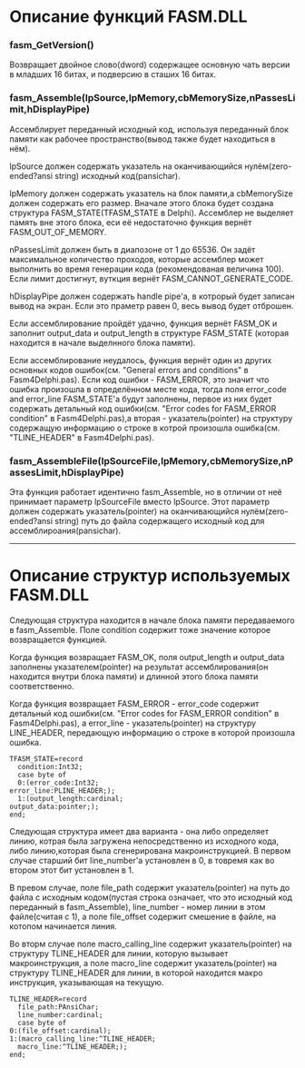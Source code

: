 ﻿
# Описание функций FASM.DLL

### fasm_GetVersion()
Возвращает двойное слово(dword) содержащее основную чать версии в младших 16 битах, и подверсию в сташих 16 битах.

### fasm_Assemble(lpSource,lpMemory,cbMemorySize,nPassesLimit,hDisplayPipe)
Ассемблирует переданный исходный код, используя переданный блок памяти как рабочее пространство(вывод также будет находиться в нём).

lpSource должен содержать указатель на оканчивающийся нулём(zero-ended?ansi string) исходный код(pansichar).

lpMemory должен содержать указатель на блок памяти,а cbMemorySize должен содержать его размер. Вначале этого блока будет создана структура FASM_STATE(TFASM_STATE в Delphi). Ассемблер не выделяет память вне этого блока, еси её недостаточно функция вернёт FASM_OUT_OF_MEMORY.

nPassesLimit должен быть в диапозоне от 1 до 65536. Он задёт максимальное количество проходов, которые ассемблер может выполнить во время генерации кода (рекомендованая величина 100). Если лимит достигнут, вуткция вернёт FASM_CANNOT_GENERATE_CODE.

hDisplayPipe должен содержать handle pipe'а, в котрорый будет записан вывод на экран. Если это праметр равен 0, весь вывод будет отброшен.

Если ассемблирование пройдёт удачно, функция вернёт FASM_OK и заполнит output_data и output_length в структуре FASM_STATE (которая находится в начале выделнного блока памяти).

Если ассемблирование неудалось, функция вернёт один из других основных кодов ошибок(см. "General errors and conditions" в Fasm4Delphi.pas). Если код ошибки - FASM_ERROR, это значит что ошибка произошла в определённом месте кода, тогда поля error_code and error_line FASM_STATE'а будут заполнены, первое из них будет содержать детальный код ошибки(см. "Error codes for FASM_ERROR condition" в Fasm4Delphi.pas),а вторая - указатель(pointer) на структуру содержащую информацию о строке в котрой произошла ошибка(см. "TLINE_HEADER" в Fasm4Delphi.pas).

### fasm_AssembleFile(lpSourceFile,lpMemory,cbMemorySize,nPassesLimit,hDisplayPipe)
Эта функция работает идентично fasm_Assemble, но в отличии от неё принимает параметр lpSourceFile вместо lpSource. Этот параметр должен содержать указатель(pointer) на оканчивающийся нулём(zero-ended?ansi string) путь до файла содержащего исходный код для ассемблироания(pansichar).

********************************************
# Описание структур используемых FASM.DLL
Следующая структура находится в начале блока памяти передаваемого в fasm_Assemble. Поле condition содержит тоже значение которое возвращается функцией.

Когда функция возвращает FASM_OK, поля output_length и output_data заполнены указателем(pointer) на результат ассемблирования(он находится внутри блока памяти) и длинной этого блока памяти соответственно.

Когда функция возвращает FASM_ERROR - error_code содержит детальный код ошибки(см. "Error codes for FASM_ERROR condition" в Fasm4Delphi.pas), а error_line - указатель(pointer) на структуру LINE_HEADER, передающую информацию о строке в которой произошла ошибка.

    TFASM_STATE=record
      condition:Int32;
      case byte of
      0:(error_code:Int32;
	error_line:PLINE_HEADER;);
      1:(output_length:cardinal;
	output_data:pointer;);
    end;

Следующая структура имеет два варианта - она либо определяет линию, котрая была загружена непосредственно из исходного кода, либо линию,которая была сгенерирована макроинструкцией. В первом случае старший бит line_number'а установлен в 0, в товремя как во втором этот бит установлен в 1.

В превом случае, поле file_path содержит указатель(pointer) на путь до файла с исходным кодом(пустая строка означает, что это исходный код переданный в fasm_Assemble), line_number - номер линии в этом файле(считая с 1), а поле file_offset содержит смешение в файле, на котопом начинается линия.

Во вторм случае поле macro_calling_line содержит указатель(pointer) на структуру TLINE_HEADER для линии, которую вызывает макроинструкция, а поле macro_line содержит указатель(pointer) на структуру TLINE_HEADER для линии, в которой находится макро инструкция, указывающая на текущую.

    TLINE_HEADER=record
      file_path:PAnsiChar;
      line_number:cardinal;
      case byte of
	0:(file_offset:cardinal);
	1:(macro_calling_line:^TLINE_HEADER;
	  macro_line:^TLINE_HEADER;);
    end;

